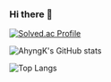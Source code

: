 ### Hi there 👋

[![Solved.ac Profile](http://mazassumnida.wtf/api/v2/generate_badge?boj=jaywing970)](https://solved.ac/jaywing970/)

![AhyngK's GitHub stats](https://github-readme-stats.vercel.app/api?username=ahyngK&show_icons=true&theme=onedark)

![Top Langs](https://github-readme-stats.vercel.app/api/top-langs/?username=ahyngK&layout=compact&theme=onedark)

